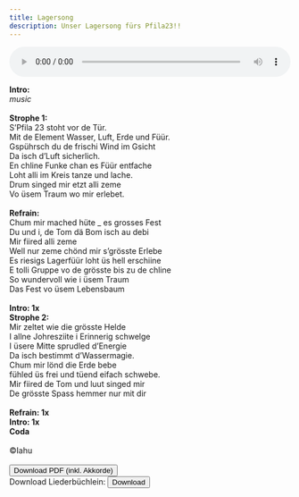 ```yaml
---
title: Lagersong
description: Unser Lagersong fürs Pfila23!!
---
```


<audio controls style="width: 100%">
    <source src="https://pfila23.blob.core.windows.net/downloads/Tom-dae-Bom.m4a" type="audio/mp4" />
</audio>

**Intro:** <br />
*music* <br />
 <br />
**Strophe 1:** <br />
S’Pfila 23 stoht vor de Tür.  <br />
Mit de Element Wasser, Luft, Erde und Füür. <br />
Gspührsch du de frischi Wind im Gsicht <br />
Da isch d’Luft sicherlich. <br />
En chline Funke chan es Füür entfache <br />
Loht alli im Kreis tanze und lache. <br />
Drum singed mir etzt alli zeme <br />
Vo üsem Traum wo mir erlebet. <br />
 <br />
**Refrain:** <br />
Chum mir mached hüte _ es grosses Fest <br />
Du und i, de Tom dä Bom isch au debi <br />
Mir fiired alli zeme <br />
Well nur zeme chönd mir s’grösste Erlebe <br />
Es riesigs Lagerfüür loht üs hell erschiine <br />
E tolli Gruppe vo de grösste bis zu de chline <br />
So wundervoll wie i üsem Traum <br />
Das Fest vo üsem Lebensbaum <br />
 <br />
**Intro: 1x** <br />
**Strophe 2:** <br />
Mir zeltet wie die grösste Helde <br />
I allne Johresziite i Erinnerig schwelge <br />
I üsere Mitte sprudled d’Energie <br />
Da isch bestimmt d’Wassermagie. <br />
Chum mir lönd die Erde bebe <br />
fühled üs frei und tüend eifach schwebe. <br />
Mir fiired de Tom und luut singed mir <br />
De grösste Spass hemmer nur mit dir <br />
<br />
**Refrain: 1x** <br />
**Intro: 1x**  <br />
**Coda** <br />
<br />
©Iahu<br />
<br />
<a src="https://pfila23.blob.core.windows.net/downloads/Tom_dae_Bom_Lyrics-Chords.pdf" target="_blank"><button class="btn btn-primary">Download PDF (inkl. Akkorde)</button></a>
<br />
Download Liederbüchlein:
<a src="https://pfila23.blob.core.windows.net/downloads/Liedersammlung Lagerfeuer.pdf" target="_blank"><button class="btn btn-primary">Download</button></a>
